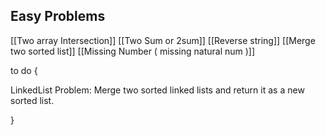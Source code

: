 

## Easy Problems

[[Two array Intersection]]
[[Two Sum or 2sum]]
[[Reverse string]]
[[Merge two sorted list]]
[[Missing Number ( missing natural num )]]







to do {

LinkedList
	Problem: Merge two sorted linked lists and return it as a new sorted list.
	



}




